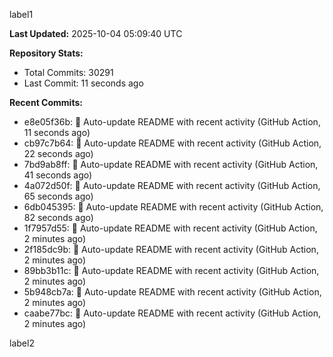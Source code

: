 
label1 
<!-- ACTIVITY_START -->
**Last Updated:** 2025-10-04 05:09:40 UTC

**Repository Stats:**
- Total Commits: 30291
- Last Commit: 11 seconds ago

**Recent Commits:**
- e8e05f36b: 🤖 Auto-update README with recent activity (GitHub Action, 11 seconds ago)
- cb97c7b64: 🤖 Auto-update README with recent activity (GitHub Action, 22 seconds ago)
- 7bd9ab8ff: 🤖 Auto-update README with recent activity (GitHub Action, 41 seconds ago)
- 4a072d50f: 🤖 Auto-update README with recent activity (GitHub Action, 65 seconds ago)
- 6db045395: 🤖 Auto-update README with recent activity (GitHub Action, 82 seconds ago)
- 1f7957d55: 🤖 Auto-update README with recent activity (GitHub Action, 2 minutes ago)
- 2f185dc9b: 🤖 Auto-update README with recent activity (GitHub Action, 2 minutes ago)
- 89bb3b11c: 🤖 Auto-update README with recent activity (GitHub Action, 2 minutes ago)
- 5b948cb7a: 🤖 Auto-update README with recent activity (GitHub Action, 2 minutes ago)
- caabe77bc: 🤖 Auto-update README with recent activity (GitHub Action, 2 minutes ago)
<!-- ACTIVITY_END -->

label2
